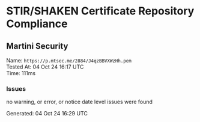 # STIR/SHAKEN Certificate Repository Compliance

## Martini Security

Name: `https://p.mtsec.me/2884/J4qzBBVXWzHh.pem`\
Tested At: 04 Oct 24 16:17 UTC\
Time: 111ms

### Issues

no warning, or error, or notice date level issues were found

Generated: 04 Oct 24 16:29 UTC